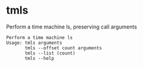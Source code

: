 # tmls

Perform a time machine ls, preserving call arguments

```
Perform a time machine ls
Usage: tmls arguments
       tmls --offset count arguments
       tmls --list (count)
       tmls --help
```